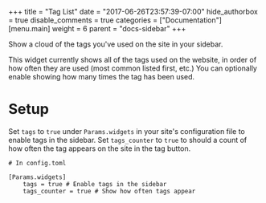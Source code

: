 +++
title = "Tag List"
date = "2017-06-26T23:57:39-07:00"
hide_authorbox = true
disable_comments = true
categories = ["Documentation"]
[menu.main]
  weight = 6
  parent = "docs-sidebar"
+++

Show a cloud of the tags you've used on the site in your sidebar.

This widget currently shows all of the tags used on the website, in order of how often they are used (most common listed first, etc.) You can optionally enable showing how many times the tag has been used.

<!--more-->

# Setup

Set `tags` to `true` under `Params.widgets` in your site's configuration file to enable tags in the sidebar. Set `tags_counter` to `true` to should a count of how often the tag appears on the site in the tag button.

```
# In config.toml

[Params.widgets]
    tags = true # Enable tags in the sidebar
    tags_counter = true # Show how often tags appear
```

